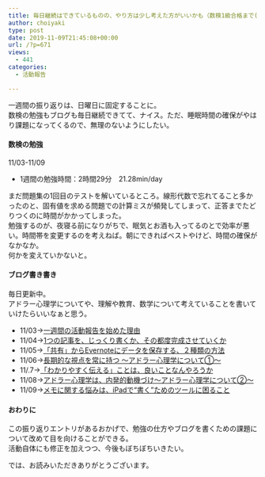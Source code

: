 ```yaml
---
title: 毎日継続はできているものの、やり方は少し考えた方がいいかも（数検1級合格まで(2)11/03-11/09）
author: choiyaki
type: post
date: 2019-11-09T21:45:08+00:00
url: /?p=671
views:
  - 441
categories:
  - 活動報告

---
```

一週間の振り返りは、日曜日に固定することに。  
数検の勉強もブログも毎日継続できてて、ナイス。ただ、睡眠時間の確保がやはり課題になってくるので、無理のないようにしたい。

#### 数検の勉強

11/03-11/09

  * 1週間の勉強時間：2時間29分　21.28min/day

まだ問題集の1回目のテストを解いているところ。線形代数で忘れてること多かったのと、固有値を求める問題での計算ミスが頻発してしまって、正答までたどりつくのに時間がかかってしまった。  
勉強するのが、夜寝る前になりがちで、眠気とお酒も入ってるのとで効率が悪い。時間帯を変更するのを考えねば。朝にできればベストやけど、時間の確保がなかなか。  
何かを変えていかないと。

#### ブログ書き書き

毎日更新中。  
アドラー心理学についてや、理解や教育、数学について考えていることを書いていけたらいいなぁと思う。

  * 11/03→[一週間の活動報告を始めた理由][1]
  * 11/04→[1つの記事を、じっくり書くか、その都度完成させていくか][2]
  * 11/05→[「共有」からEvernoteにデータを保存する、２種類の方法][3]
  * 11/06→[長期的な視点を常に持つ 〜アドラー心理学について①〜][4]
  * 11/.7→[「わかりやすく伝える」ことは、良いことなんやろうか][5]
  * 11/08→[アドラー心理学は、内発的動機づけ〜アドラー心理学について②〜][6]
  * 11/09→[メモに関する悩みは、iPadで“書く”ためのツールに困ること][7]

#### おわりに

この振り返りエントリがあるおかげで、勉強の仕方やブログを書くための課題について改めて目を向けることができる。  
活動自体にも修正を加えつつ、今後もぼちぼちいきたい。

では、お読みいただきありがとうございます。

 [1]: https://choiyaki.com/?p=647
 [2]: https://choiyaki.com/?p=654
 [3]: https://choiyaki.com/?p=656
 [4]: https://choiyaki.com/?p=658
 [5]: https://choiyaki.com/?p=660
 [6]: https://choiyaki.com/?p=663
 [7]: https://choiyaki.com/?p=665